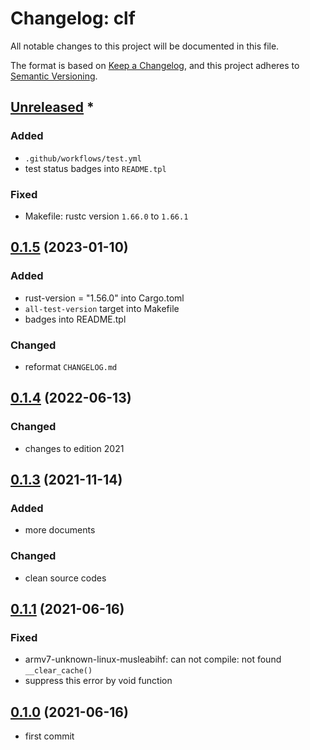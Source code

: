 # Changelog: clf

All notable changes to this project will be documented in this file.

The format is based on [Keep a Changelog](https://keepachangelog.com/en/1.0.0/),
and this project adheres to [Semantic Versioning](https://semver.org/spec/v2.0.0.html).

## [Unreleased] *
### Added
* `.github/workflows/test.yml`
* test status badges into `README.tpl`

### Fixed
* Makefile: rustc version `1.66.0` to `1.66.1`


## [0.1.5] (2023-01-10)
### Added
* rust-version = "1.56.0" into Cargo.toml
* `all-test-version` target into Makefile
* badges into README.tpl

### Changed
* reformat `CHANGELOG.md`

## [0.1.4] (2022-06-13)
### Changed
* changes to edition 2021

## [0.1.3] (2021-11-14)
### Added
* more documents

### Changed
* clean source codes

## [0.1.1] (2021-06-16)
### Fixed
* armv7-unknown-linux-musleabihf: can not compile: not found `__clear_cache()`
* suppress this error by void function

## [0.1.0] (2021-06-16)
* first commit

[Unreleased]: https://github.com/aki-akaguma/clf/compare/v0.1.5..HEAD
[0.1.5]: https://github.com/aki-akaguma/clf/compare/v0.1.4..v0.1.5
[0.1.4]: https://github.com/aki-akaguma/clf/compare/v0.1.3..v0.1.4
[0.1.3]: https://github.com/aki-akaguma/clf/compare/v0.1.2..v0.1.3
[0.1.2]: https://github.com/aki-akaguma/clf/compare/v0.1.1..v0.1.2
[0.1.1]: https://github.com/aki-akaguma/clf/compare/v0.1.0..v0.1.1
[0.1.0]: https://github.com/aki-akaguma/clf/releases/tag/v0.1.0
